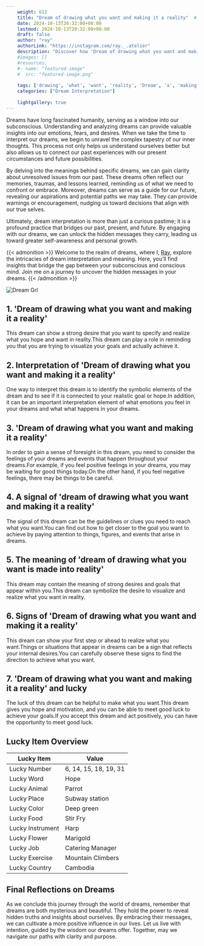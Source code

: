 ```yaml
---
    weight: 612
    title: "Dream of drawing what you want and making it a reality"  # Assuming 'title' column exists
    date: 2024-10-13T20:32:00+08:00
    lastmod: 2024-10-13T20:32:00+08:00
    draft: false
    author: "ray"
    authorLink: "https://instagram.com/ray._.atelier"
    description: "Discover how 'Dream of drawing what you want and making it a reality' can interpret your future and uncover its significant meanings in your life."
    #images: []
    #resources:
    #- name: "featured-image"
    #  src: "featured-image.png"
    
    tags: ['drawing', 'what', 'want', 'reality', 'Dream', 'a', 'making', 'and', 'it', 'of', 'you']
    categories: ["Dream Interpretation"]
    
    lightgallery: true
---
```

    
Dreams have long fascinated humanity, serving as a window into our subconscious. Understanding and analyzing dreams can provide valuable insights into our emotions, fears, and desires. When we take the time to interpret our dreams, we begin to unravel the complex tapestry of our inner thoughts. This process not only helps us understand ourselves better but also allows us to connect our past experiences with our present circumstances and future possibilities.

By delving into the meanings behind specific dreams, we can gain clarity about unresolved issues from our past. These dreams often reflect our memories, traumas, and lessons learned, reminding us of what we need to confront or embrace. Moreover, dreams can serve as a guide for our future, revealing our aspirations and potential paths we may take. They can provide warnings or encouragement, nudging us toward decisions that align with our true selves.

Ultimately, dream interpretation is more than just a curious pastime; it is a profound practice that bridges our past, present, and future. By engaging with our dreams, we can unlock the hidden messages they carry, leading us toward greater self-awareness and personal growth.

{{< admonition >}}
Welcome to the realm of dreams, where I, [Ray](https://instagram.com/ray._.atelier), explore the intricacies of dream interpretation and meaning. Here, you’ll find insights that bridge the gap between your subconscious and conscious mind. Join me on a journey to uncover the hidden messages in your dreams.
{{< /admonition >}}

![Dream Grl](https://cdn.pixabay.com/photo/2017/11/02/03/35/gothic-2910057_1280.jpg "Dream Grl")

## 1. 'Dream of drawing what you want and making it a reality'
This dream can show a strong desire that you want to specify and realize what you hope and want in reality.This dream can play a role in reminding you that you are trying to visualize your goals and actually achieve it.

## 2. Interpretation of 'Dream of drawing what you want and making it a reality'
One way to interpret this dream is to identify the symbolic elements of the dream and to see if it is connected to your realistic goal or hope.In addition, it can be an important interpretation element of what emotions you feel in your dreams and what what happens in your dreams.

## 3. 'Dream of drawing what you want and making it a reality'
In order to gain a sense of foresight in this dream, you need to consider the feelings of your dreams and events that happen throughout your dreams.For example, if you feel positive feelings in your dreams, you may be waiting for good things today.On the other hand, if you feel negative feelings, there may be things to be careful.

## 4. A signal of 'dream of drawing what you want and making it a reality'
The signal of this dream can be the guidelines or clues you need to reach what you want.You can find out how to get closer to the goal you want to achieve by paying attention to things, figures, and events that arise in dreams.

## 5. The meaning of 'dream of drawing what you want is made into reality'
This dream may contain the meaning of strong desires and goals that appear within you.This dream can symbolize the desire to visualize and realize what you want in reality.

## 6. Signs of 'Dream of drawing what you want and making it a reality'
This dream can show your first step or ahead to realize what you want.Things or situations that appear in dreams can be a sign that reflects your internal desires.You can carefully observe these signs to find the direction to achieve what you want.

## 7. 'Dream of drawing what you want and making it a reality' and lucky
The luck of this dream can be helpful to make what you want.This dream gives you hope and motivation, and you can be able to meet good luck to achieve your goals.If you accept this dream and act positively, you can have the opportunity to meet good luck.

## Lucky Item Overview
| Lucky Item          | Value              |
|---------------|--------------------|
| Lucky Number        | 6, 14, 15, 18, 19, 31  |
| Lucky Word          | Hope |
| Lucky Animal        | Parrot |
| Lucky Place         | Subway station     |
| Lucky Color         | Deep green     |
| Lucky Food          | Stir Fry      |
| Lucky Instrument    | Harp |
| Lucky Flower        | Marigold    |
| Lucky Job           | Catering Manager       |
| Lucky Exercise      | Mountain Climbers  |
| Lucky Country       | Cambodia    |


##  Final Reflections on Dreams

As we conclude this journey through the world of dreams, remember that dreams are both mysterious and beautiful. They hold the power to reveal hidden truths and insights about ourselves. By embracing their messages, we can cultivate a more positive influence in our lives. Let us live with intention, guided by the wisdom our dreams offer. Together, may we navigate our paths with clarity and purpose.
